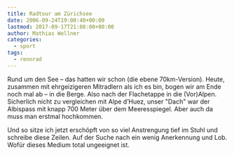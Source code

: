 ```yaml
---
title: Radtour am Zürichsee
date: 2006-09-24T19:00:40+00:00
lastmod: 2017-09-17T21:08:00+00:00
author: Mathias Wellner
categories:
  - sport
tags:
  - rennrad
---
```

Rund um den See &#8211; das hatten wir schon (die ebene 70km-Version). Heute, zusammen mit ehrgeizigeren Mitradlern als ich es bin, bogen wir am Ende noch mal ab &#8211; in die Berge. Also nach der Flachetappe in die (Vor)Alpen. Sicherlich nicht zu vergleichen mit Alpe d&#8217;Huez, unser "Dach" war der Albispass mit knapp 700 Meter über dem Meeresspiegel. Aber auch da muss man erstmal hochkommen. 

Und so sitze ich jetzt erschöpft von so viel Anstrengung tief im Stuhl und schreibe diese Zeilen. Auf der Suche nach ein wenig Anerkennung und Lob. Wofür dieses Medium total ungeeignet ist.